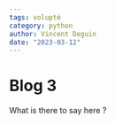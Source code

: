 ```yaml
---
tags: volupté
category: python
author: Vincent Deguin
date: "2023-03-12"
---
```


# Blog 3

What is there to say here ?